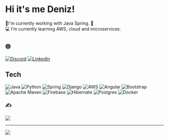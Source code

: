 # Hi it's me Deniz!

💫I'm currently working with Java Spring. 🌱 <br> 💻 I’m currently learning AWS, cloud and microservices. <br>

## 🌐
[![Discord](https://img.shields.io/badge/Discord-%237289DA.svg?logo=discord&logoColor=white)](https://discord.gg/catzumiuv) [![LinkedIn](https://img.shields.io/badge/LinkedIn-%230077B5.svg?logo=linkedin&logoColor=white)](https://linkedin.com/in/denizinec) 
## Tech
![Java](https://img.shields.io/badge/java-%23ED8B00.svg?style=for-the-badge&logo=openjdk&logoColor=white) ![Python](https://img.shields.io/badge/python-3670A0?style=for-the-badge&logo=python&logoColor=ffdd54)  ![Spring](https://img.shields.io/badge/spring-%236DB33F.svg?style=for-the-badge&logo=spring&logoColor=white) ![Django](https://img.shields.io/badge/django-%23092E20.svg?style=for-the-badge&logo=django&logoColor=white) ![AWS](https://img.shields.io/badge/AWS-%23FF9900.svg?style=for-the-badge&logo=amazon-aws&logoColor=white) ![Angular](https://img.shields.io/badge/angular-%23DD0031.svg?style=for-the-badge&logo=angular&logoColor=white)  ![Bootstrap](https://img.shields.io/badge/bootstrap-%238511FA.svg?style=for-the-badge&logo=bootstrap&logoColor=white) ![Apache Maven](https://img.shields.io/badge/Apache%20Maven-C71A36?style=for-the-badge&logo=Apache%20Maven&logoColor=white) ![Firebase](https://img.shields.io/badge/firebase-a08021?style=for-the-badge&logo=firebase&logoColor=ffcd34) ![Hibernate](https://img.shields.io/badge/Hibernate-59666C?style=for-the-badge&logo=Hibernate&logoColor=white) ![Postgres](https://img.shields.io/badge/postgres-%23316192.svg?style=for-the-badge&logo=postgresql&logoColor=white) ![Docker](https://img.shields.io/badge/docker-%230db7ed.svg?style=for-the-badge&logo=docker&logoColor=white)


### ✍️
![](https://quotes-github-readme.vercel.app/api?type=horizontal&theme=merko)



---
[![](https://visitcount.itsvg.in/api?id=denizinec&icon=0&color=3)](https://visitcount.itsvg.in)

<!-- Proudly created with GPRM ( https://gprm.itsvg.in ) -->
